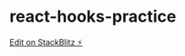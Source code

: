 # react-hooks-practice

[Edit on StackBlitz ⚡️](https://stackblitz.com/edit/react-hooks-counter-example-itpav8)